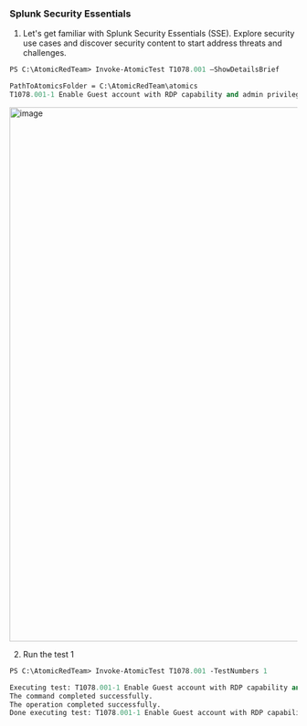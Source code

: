 ### Splunk Security Essentials
1. Let's get familiar with Splunk Security Essentials (SSE). Explore security use cases and discover security content to start address threats and challenges.
```ps
PS C:\AtomicRedTeam> Invoke-AtomicTest T1078.001 –ShowDetailsBrief

PathToAtomicsFolder = C:\AtomicRedTeam\atomics
T1078.001-1 Enable Guest account with RDP capability and admin privileges T1078.001-2 Activate Guest Account
```

<img width="936" alt="image" src="https://github.com/redmond14/splunk/assets/35483421/189dd72e-8299-4955-ba4a-b1ea01b8a79c">


2. Run the test 1
```ps
PS C:\AtomicRedTeam> Invoke-AtomicTest T1078.001 -TestNumbers 1

Executing test: T1078.001-1 Enable Guest account with RDP capability and admin privileges
The command completed successfully.
The operation completed successfully.
Done executing test: T1078.001-1 Enable Guest account with RDP capability and admin privileges
